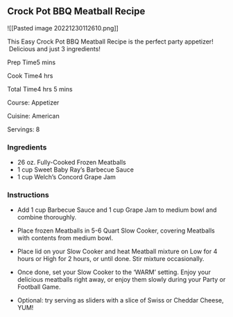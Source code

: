 ## Crock Pot BBQ Meatball Recipe

![[Pasted image 20221230112610.png]]

This Easy Crock Pot BBQ Meatball Recipe is the perfect party appetizer!  Delicious and just 3 ingredients!

Prep Time5 mins

Cook Time4 hrs

Total Time4 hrs 5 mins

Course: Appetizer

Cuisine: American

Servings: 8


### Ingredients

-   26 oz. Fully-Cooked Frozen Meatballs
-   1 cup Sweet Baby Ray’s Barbecue Sauce
-   1 cup Welch’s Concord Grape Jam

### Instructions

-   Add 1 cup Barbecue Sauce and 1 cup Grape Jam to medium bowl and combine thoroughly.
    
-   Place frozen Meatballs in 5-6 Quart Slow Cooker, covering Meatballs with contents from medium bowl.
    
-   Place lid on your Slow Cooker and heat Meatball mixture on Low for 4 hours or High for 2 hours, or until done. Stir mixture occasionally.
    
-   Once done, set your Slow Cooker to the ‘WARM’ setting. Enjoy your delicious meatballs right away, or enjoy them slowly during your Party or Football Game.
    
-   Optional: try serving as sliders with a slice of Swiss or Cheddar Cheese, YUM!